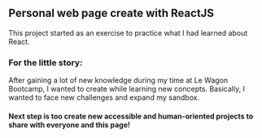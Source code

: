 ## Personal web page create with ReactJS

This project started as an exercise to practice what I had learned about React. 

### For the little story:

After gaining a lot of new knowledge during my time at Le Wagon Bootcamp, I wanted to create while learning new concepts. Basically, I wanted to face new challenges and expand my sandbox.


#### Next step is too create new accessible and human-oriented projects to share with everyone and this page!
